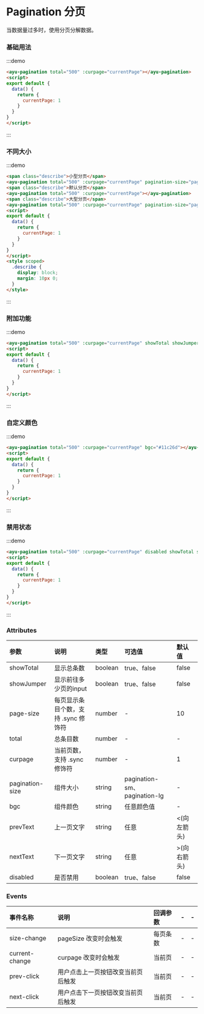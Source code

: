 # Pagination 分页
当数据量过多时，使用分页分解数据。

### 基础用法
:::demo
``` html
<ayu-pagination total="500" :curpage="currentPage"></ayu-pagination>
<script>
export default {
  data() {
    return {
      currentPage: 1
    }
  }
}
</script>
```
:::

### 不同大小
:::demo
``` html
<span class="describe">小型分页</span>
<ayu-pagination total="500" :curpage="currentPage" pagination-size="pagination-sm"></ayu-pagination>
<span class="describe">默认分页</span>
<ayu-pagination total="500" :curpage="currentPage"></ayu-pagination>
<span class="describe">大型分页</span>
<ayu-pagination total="500" :curpage="currentPage" pagination-size="pagination-lg"></ayu-pagination>
<script>
export default {
  data() {
    return {
      currentPage: 1
    }
  }
}
</script>
<style scoped>
  .describe {
    display: block;
    margin: 10px 0;
  }
</style>
```
:::

### 附加功能
:::demo
``` html
<ayu-pagination total="500" :curpage="currentPage" showTotal showJumper></ayu-pagination>
<script>
export default {
  data() {
    return {
      currentPage: 1
    }
  }
}
</script>
```
:::

### 自定义颜色
:::demo
``` html
<ayu-pagination total="500" :curpage="currentPage" bgc="#11c26d"></ayu-pagination>
<script>
export default {
  data() {
    return {
      currentPage: 1
    }
  }
}
</script>
```
:::

### 禁用状态
:::demo
``` html
<ayu-pagination total="500" :curpage="currentPage" disabled showTotal showJumper></ayu-pagination>
<script>
export default {
  data() {
    return {
      currentPage: 1
    }
  }
}
</script>
```
:::

### Attributes
参数|说明|类型|可选值|默认值
:---|:---|:---|:---|:---
showTotal|显示总条数|boolean|true、false|false
showJumper|显示前往多少页的input|boolean|true、false|false
page-size|每页显示条目个数，支持 .sync 修饰符|number|-|10
total|总条目数|number|-|-
curpage|当前页数，支持 .sync 修饰符|number|-|1
pagination-size|组件大小|string|pagination-sm、pagination-lg|-
bgc|组件颜色|string|任意颜色值|-
prevText|上一页文字|string|任意|&lt;(向左箭头)
nextText|下一页文字|string|任意|&gt;(向右箭头)
disabled|是否禁用|boolean|true、false|false

### Events
事件名称|说明|回调参数|-|-
:---|:---|:---|:---|:---
size-change|pageSize 改变时会触发|每页条数|-|-
current-change|curpage 改变时会触发|当前页|-|-
prev-click|用户点击上一页按钮改变当前页后触发|当前页|-|-
next-click|用户点击下一页按钮改变当前页后触发|当前页|-|-